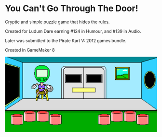 You Can't Go Through The Door!
================
Cryptic and simple puzzle game that hides the rules. 

Created for Ludum Dare earning #124 in Humour, and #139 in Audio.

Later was submitted to the Pirate Kart V: 2012 games bundle.

Created in GameMaker 8

![Screenshot](/screenshot.png "Screenshot")
